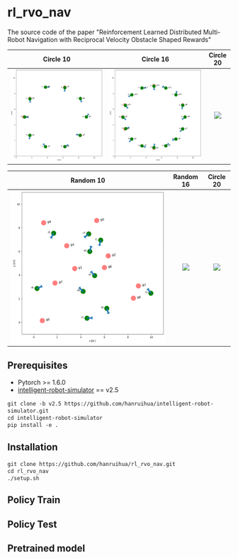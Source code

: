 # rl_rvo_nav

The source code of the paper "Reinforcement Learned Distributed Multi-Robot Navigation with Reciprocal Velocity Obstacle Shaped Rewards"


Circle 10                  |   Circle 16       | Circle 20 
:-------------------------:|:-------------------------:|:-------------------------:
![](rl_rvo_nav/gif/rl_rvo_cir_10.gif)  | ![](rl_rvo_nav/gif/rl_rvo_cir_16.gif) | ![](rl_rvo_nav/gif/rl_rvo_cir_20.gif)

Random 10                  | Random 16  | Circle 20 
:-------------------------:|:-------------------------:|:-------------------------:
![](rl_rvo_nav/gif/rl_rvo_random_10.gif) | ![](rl_rvo_nav/gif/rl_rvo_random_16.gif) | ![](rl_rvo_nav/gif/rl_rvo_random_20.gif)



## Prerequisites

- Pytorch >= 1.6.0
- [intelligent-robot-simulator](https://github.com/hanruihua/intelligent-robot-simulator) == v2.5

```
git clone -b v2.5 https://github.com/hanruihua/intelligent-robot-simulator.git
cd intelligent-robot-simulator
pip install -e .
```

## Installation

```
git clone https://github.com/hanruihua/rl_rvo_nav.git
cd rl_rvo_nav
./setup.sh
```

## Policy Train



## Policy Test



## Pretrained model







